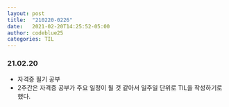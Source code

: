 ```yaml
---
layout: post
title:  "210220-0226"
date:   2021-02-20T14:25:52-05:00
author: codeblue25
categories: TIL
---
```


<h3>21.02.20</h3>

* 자격증 필기 공부
* 2주간은 자격증 공부가 주요 일정이 될 것 같아서 일주일 단위로 TIL을 작성하기로 했다. 
